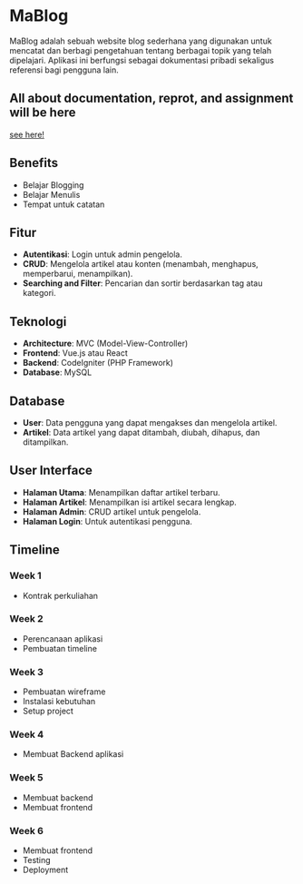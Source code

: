 # MaBlog

MaBlog adalah sebuah website blog sederhana yang digunakan untuk mencatat dan berbagi pengetahuan tentang berbagai topik yang telah dipelajari. Aplikasi ini berfungsi sebagai dokumentasi pribadi sekaligus referensi bagi pengguna lain.

## All about documentation, reprot, and assignment will be here
[see here!](.doc_and_reports)

## Benefits
- Belajar Blogging
- Belajar Menulis
- Tempat untuk catatan

## Fitur
- **Autentikasi**: Login untuk admin pengelola.
- **CRUD**: Mengelola artikel atau konten (menambah, menghapus, memperbarui, menampilkan).
- **Searching and Filter**: Pencarian dan sortir berdasarkan tag atau kategori.

## Teknologi
- **Architecture**: MVC (Model-View-Controller)
- **Frontend**: Vue.js atau React
- **Backend**: CodeIgniter (PHP Framework)
- **Database**: MySQL

## Database
- **User**: Data pengguna yang dapat mengakses dan mengelola artikel.
- **Artikel**: Data artikel yang dapat ditambah, diubah, dihapus, dan ditampilkan.

## User Interface
- **Halaman Utama**: Menampilkan daftar artikel terbaru.
- **Halaman Artikel**: Menampilkan isi artikel secara lengkap.
- **Halaman Admin**: CRUD artikel untuk pengelola.
- **Halaman Login**: Untuk autentikasi pengguna.

## Timeline

### Week 1
- Kontrak perkuliahan

### Week 2
- Perencanaan aplikasi
- Pembuatan timeline

### Week 3
- Pembuatan wireframe
- Instalasi kebutuhan
- Setup project

### Week 4
- Membuat Backend aplikasi

### Week 5
- Membuat backend
- Membuat frontend

### Week 6
- Membuat frontend
- Testing
- Deployment

